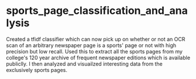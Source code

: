 # sports_page_classification_and_analysis


Created a tfidf classifier which can now pick up on whether or not an OCR scan of an arbitrary newspaper page is a sports' page or not with high precision but low recall. Used this to extract all the sports pages from my college's 120 year archive of frequent newspaper editions which is available publiclly. I then analyzed and visuailzed interesting data from the exclusively sports pages.
